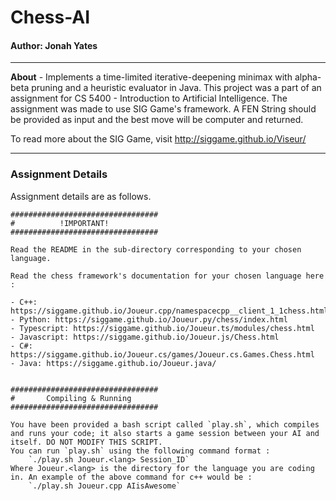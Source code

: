 # Chess-AI
#### Author: Jonah Yates
***

**About** - Implements a time-limited iterative-deepening minimax with alpha-beta pruning and a heuristic evaluator in Java. This project was a part of an assignment for CS 5400 - Introduction to Artificial Intelligence. The assignment was made to use SIG Game's framework. A FEN String should be provided as input and the best move will be computer and returned.

To read more about the SIG Game, visit http://siggame.github.io/Viseur/
***

### Assignment Details
Assignment details are as follows.
```
#################################
#          !IMPORTANT!          
#################################

Read the README in the sub-directory corresponding to your chosen language.

Read the chess framework's documentation for your chosen language here :

- C++: https://siggame.github.io/Joueur.cpp/namespacecpp__client_1_1chess.html
- Python: https://siggame.github.io/Joueur.py/chess/index.html
- Typescript: https://siggame.github.io/Joueur.ts/modules/chess.html
- Javascript: https://siggame.github.io/Joueur.js/Chess.html
- C#: https://siggame.github.io/Joueur.cs/games/Joueur.cs.Games.Chess.html
- Java: https://siggame.github.io/Joueur.java/


#################################
#       Compiling & Running	
#################################

You have been provided a bash script called `play.sh`, which compiles and runs your code; it also starts a game session between your AI and itself. DO NOT MODIFY THIS SCRIPT.
You can run `play.sh` using the following command format :
	`./play.sh Joueur.<lang> Session_ID`
Where Joueur.<lang> is the directory for the language you are coding in. An example of the above command for c++ would be :
	`./play.sh Joueur.cpp AIisAwesome`
```
